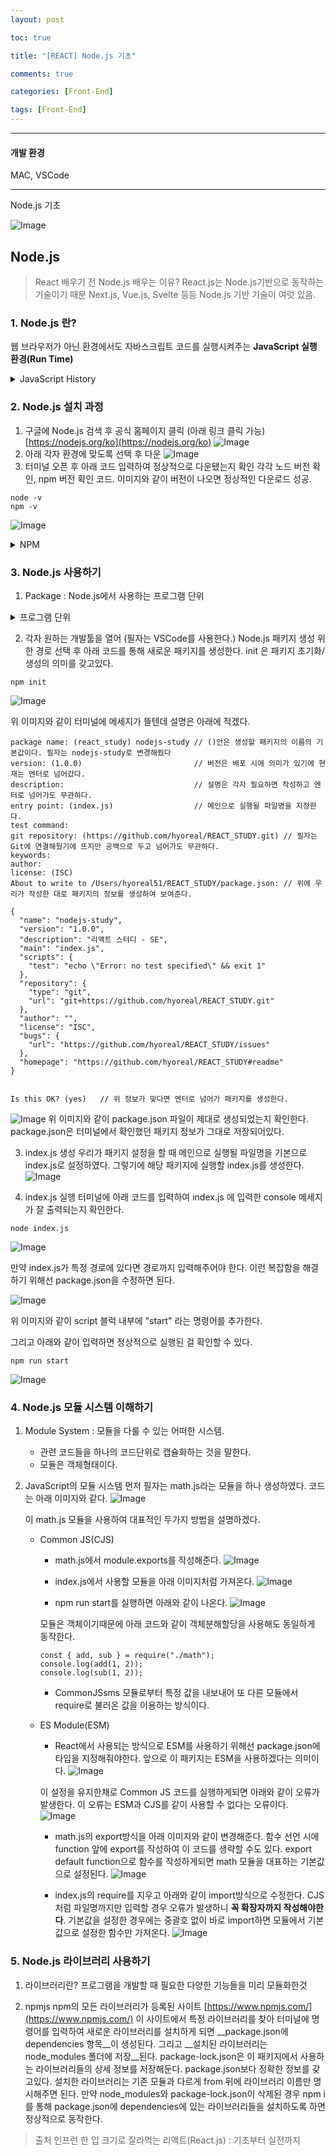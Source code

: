 ```yaml
---
layout: post

toc: true

title: "[REACT] Node.js 기초"

comments: true

categories: [Front-End]

tags: [Front-End]
---
```

---

#### 개발 환경

MAC, VSCode

---

Node.js 기초

![Image](../../assets/images/nodejs.jpg)

## Node.js

> React 배우기 전 Node.js 배우는 이유?
> React.js는 Node.js기반으로 동작하는 기술이기 때문
> Next.js, Vue.js, Svelte 등등 Node.js 기반 기술이 여럿 있음.

### 1. Node.js 란?

웹 브라우저가 아닌 환경에서도 자바스크립트 코드를 실행시켜주는 __JavaScript 실행 환경(Run Time)__

<details>
<summary>JavaScript History</summary>
<div markdown="1">
    자바스크립트는 HTML에 종속된 언어로, 웹 브라우저 내에서만읜 동작을 위해 사용.
    목적이 확실하게 정해진 채로 개발된 언어이기에 JAVA, C언어와는 달리 문법 자체가 유연하고 편리한 생산성에만 중심을 두고 설계됨.
    하여 대부분의 브라우저에는 자바스크립트 엔진을 갖고있어 자바스크립트가 구동됨.
    이런 자바스크립트의 장점으로 인해 많은 개발자들이 웹브라우저에 제한되지 않고 자바스크립트가 사용되기를 바람.

    이 자바스크립트의 웹브라우저 내에서만 개발 가능한 단점을 넘어설 수 있기 위해 개발된 것이 Node.js
    Node.js는 브라우저 외의 다른 환경에서도 실행 가능하게 해줌
</div>
</details>


### 2. Node.js 설치 과정

1. 구글에 Node.js 검색 후 공식 홈페이지 클릭 (아래 링크 클릭 가능)
[https://nodejs.org/ko](https://nodejs.org/ko)
![Image](../../assets/images/nodejsSearch.png)
2. 아래 각자 환경에 맞도록 선택 후 다운
![Image](../../assets/images/nodejsDownload.png)
3. 터미널 오픈 후 아래 코드 입력하여 정상적으로 다운됐는지 확인
각각 노드 버전 확인, npm 버전 확인 코드.
이미지와 같이 버전이 나오면 정상적인 다운로드 성공.

```
node -v
npm -v
```

![Image](../../assets/images/nodeVers.png)

<details>
<summary>NPM</summary>
<div markdown="1">
    NPM (Node Package Manager)
    Node.js프로젝트의 패키지를 관리하는 도구.
    새로운 패키지 생성 및 외부 라이브러리 설치/삭제 시 유용.
</div>
</details>

### 3. Node.js 사용하기

1. Package : Node.js에서 사용하는 프로그램 단위

<details>
<summary>프로그램 단위</summary>
<div markdown="1">
    보통 프로젝트라고 한다.
</div>
</details>

2. 각자 원하는 개발툴을 열어 (필자는 VSCode를 사용한다.) Node.js 패키지 생성 위한 경로 선택 후 아래 코드를 통해 새로운 패키지를 생성한다.
init 은 패키지 초기화/생성의 의미를 갖고있다.

```
npm init
```

![Image](../../assets/images/npmInit.png)

위 이미지와 같이 터미널에 메세지가 뜰텐데 설명은 아래에 적겠다.

```
package name: (react_study) nodejs-study // ()안은 생성할 패키지의 이름의 기본값이다. 필자는 nodejs-study로 변경해줬다
version: (1.0.0)                         // 버전은 배포 시에 의미가 있기에 현재는 엔터로 넘어갔다. 
description:                             // 설명은 각자 필요하면 작성하고 엔터로 넘어가도 무관하다.
entry point: (index.js)                  // 메인으로 실행될 파일명을 지정한다.
test command: 
git repository: (https://github.com/hyoreal/REACT_STUDY.git) // 필자는 Git에 연결해뒀기에 뜨지만 공백으로 두고 넘어가도 무관하다.
keywords: 
author: 
license: (ISC) 
About to write to /Users/hyoreal51/REACT_STUDY/package.json: // 위에 우리가 작성한 대로 패키지의 정보를 생성하여 보여준다.

{
  "name": "nodejs-study",
  "version": "1.0.0",
  "description": "리액트 스터디 - SE",
  "main": "index.js",
  "scripts": {
    "test": "echo \"Error: no test specified\" && exit 1"
  },
  "repository": {
    "type": "git",
    "url": "git+https://github.com/hyoreal/REACT_STUDY.git"
  },
  "author": "",
  "license": "ISC",
  "bugs": {
    "url": "https://github.com/hyoreal/REACT_STUDY/issues"
  },
  "homepage": "https://github.com/hyoreal/REACT_STUDY#readme"
}


Is this OK? (yes)   // 위 정보가 맞다면 엔터로 넘어가 패키지를 생성한다.
```

![Image](../../assets/images/packageJson.png)
위 이미지와 같이 package.json 파일이 제대로 생성되었는지 확인한다.
package.json은 터미널에서 확인했던 패키지 정보가 그대로 저장되어있다.

3. index.js 생성
우리가 패키지 설정을 할 때 메인으로 실행될 파일명을 기본으로 index.js로 설정하였다.
그렇기에 해당 패키지에 실행할 index.js를 생성한다.
![Image](../../assets/images/indexJS.png)

4. index.js 실행
터미널에 아래 코드를 입력하여 index.js 에 입력한 console 메세지가 잘 출력되는지 확인한다.
```
node index.js
```

![Image](../../assets/images/nodejsHelloWorld.png)

만약 index.js가 특정 경로에 있다면 경로까지 입력해주어야 한다.
이런 복잡함을 해결하기 위해선 package.json을 수정하면 된다.

![Image](../../assets/images/packageJsonEdit.png)

위 이미지와 같이 script 블럭 내부에 "start" 라는 명령어를 추가한다.

그리고 아래와 같이 입력하면 정상적으로 실행된 걸 확인할 수 있다.
```
npm run start
```
![Image](../../assets/images/useScript.png)

### 4. Node.js 모듈 시스템 이해하기

1. Module System : 모듈을 다룰 수 있는 어떠한 시스템. 
    - 관련 코드들을 하나의 코드단위로 캡슐화하는 것을 말한다.
    - 모듈은 객체형태이다.

2. JavaScript의 모듈 시스템
    먼저 필자는 math.js라는 모듈을 하나 생성하였다.
    코드는 아래 이미지와 같다.
    ![Image](../../assets/images/mathJs.png)

    이 math.js 모듈을 사용하여 대표적인 두가지 방법을 설명하겠다.

    - Common JS(CJS)
        - math.js에서 module.exports를 작성해준다.
        ![Image](../../assets/images/cjs1.png)

        - index.js에서 사용할 모듈을 아래 이미지처럼 가져온다.
        ![Image](../../assets/images/cjs2.png)

        - npm run start를 실행하면 아래와 같이 나온다.
        ![Image](../../assets/images/cjs3.png)

        모듈은 객체이기때문에 아래 코드와 같이 객체분해할당을 사용해도 동일하게 동작한다.
        ```
        const { add, sub } = require("./math");
        console.log(add(1, 2));
        console.log(sub(1, 2));
        ```

        - CommonJSsms 모듈로부터 특정 값을 내보내어 또 다른 모듈에서 require로 불러온 값을 이용하는 방식이다.

    - ES Module(ESM)
        - React에서 사용되는 방식으로 ESM를 사용하기 위해선 package.json에 타입을 지정해줘야한다. 앞으로 이 패키지는 ESM을 사용하겠다는 의미이다.
        ![Image](../../assets/images/esm1.png)

        이 설정을 유지한채로 Common JS 코드를 실행하게되면 아래와 같이 오류가 발생한다.
        이 오류는 ESM과 CJS를 같이 사용할 수 없다는 오류이다.
        ![Image](../../assets/images/esm2.png)

        - math.js의 export방식을 아래 이미지와 같이 변경해준다.
        함수 선언 시에 function 앞에 export를 작성하여 이 코드를 생략할 수도 있다.
        export default function으로 함수를 작성하게되면 math 모듈을 대표하는 기본값으로 설정된다.
        ![Image](../../assets/images/ems3.png)

        - index.js의 require를 지우고 아래와 같이 import방식으로 수정한다.
        CJS처럼 파일명까지만 입력할 경우 오류가 발생하니 __꼭 확장자까지 작성해야한다__.
        기본값을 설정한 경우에는 중괄호 없이 바로 import하면 모듈에서 기본값으로 설정한 함수만 가져온다.
        ![Image](../../assets/images/esm4.png)
 
### 5. Node.js 라이브러리 사용하기

1. 라이브러리란?
프로그램을 개발할 때 필요한 다양한 기능들을 미리 모듈화한것

2. npmjs
npm의 모든 라이브러리가 등록된 사이트 [https://www.npmjs.com/](https://www.npmjs.com/)
이 사이트에서 특정 라이브러리를 찾아 터미널에 명령어를 입력하여 새로운 라이브러리를 설치하게 되면 __package.json에 dependencies 항목__이 생성된다.
그리고 __설치된 라이브러리는 node_modules 폴더에 저장__된다.
package-lock.json은 이 패키지에서 사용하는 라이브러리들의 상세 정보를 저장해둔다. package.json보다 정확한 정보를 갖고있다.
설치한 라이브러리는 기존 모듈과 다르게 from 뒤에 라이브러리 이름만 명시해주면 된다.
만약 node_modules와 package-lock.json이 삭제된 경우 npm i를 통해 package.json에 dependencies에 있는 라이브러리들을 설치하도록 하면 정상적으로 동작한다.

> 출처
> 인프런 한 입 크기로 잘라먹는 리액트(React.js) : 기초부터 실전까지